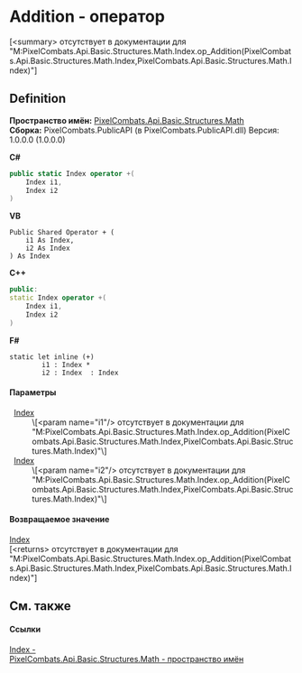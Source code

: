 # Addition - оператор


\[&lt;summary&gt; отсутствует в документации для "M:PixelCombats.Api.Basic.Structures.Math.Index.op_Addition(PixelCombats.Api.Basic.Structures.Math.Index,PixelCombats.Api.Basic.Structures.Math.Index)"\]



## Definition
**Пространство имён:** <a href="9a3afb53-d505-325f-0368-fcd870e41d3f">PixelCombats.Api.Basic.Structures.Math</a>  
**Сборка:** PixelCombats.PublicAPI (в PixelCombats.PublicAPI.dll) Версия: 1.0.0.0 (1.0.0.0)

**C#**
``` C#
public static Index operator +(
	Index i1,
	Index i2
)
```
**VB**
``` VB
Public Shared Operator + ( 
	i1 As Index,
	i2 As Index
) As Index
```
**C++**
``` C++
public:
static Index operator +(
	Index i1, 
	Index i2
)
```
**F#**
``` F#
static let inline (+)
        i1 : Index * 
        i2 : Index  : Index
```



#### Параметры
<dl><dt>  <a href="ac5dc432-60d2-665e-4227-5491791da77a">Index</a></dt><dd>\[&lt;param name="i1"/&gt; отсутствует в документации для "M:PixelCombats.Api.Basic.Structures.Math.Index.op_Addition(PixelCombats.Api.Basic.Structures.Math.Index,PixelCombats.Api.Basic.Structures.Math.Index)"\]</dd><dt>  <a href="ac5dc432-60d2-665e-4227-5491791da77a">Index</a></dt><dd>\[&lt;param name="i2"/&gt; отсутствует в документации для "M:PixelCombats.Api.Basic.Structures.Math.Index.op_Addition(PixelCombats.Api.Basic.Structures.Math.Index,PixelCombats.Api.Basic.Structures.Math.Index)"\]</dd></dl>

#### Возвращаемое значение
<a href="ac5dc432-60d2-665e-4227-5491791da77a">Index</a>  
\[&lt;returns&gt; отсутствует в документации для "M:PixelCombats.Api.Basic.Structures.Math.Index.op_Addition(PixelCombats.Api.Basic.Structures.Math.Index,PixelCombats.Api.Basic.Structures.Math.Index)"\]

## См. также


#### Ссылки
<a href="ac5dc432-60d2-665e-4227-5491791da77a">Index - </a>  
<a href="9a3afb53-d505-325f-0368-fcd870e41d3f">PixelCombats.Api.Basic.Structures.Math - пространство имён</a>  
